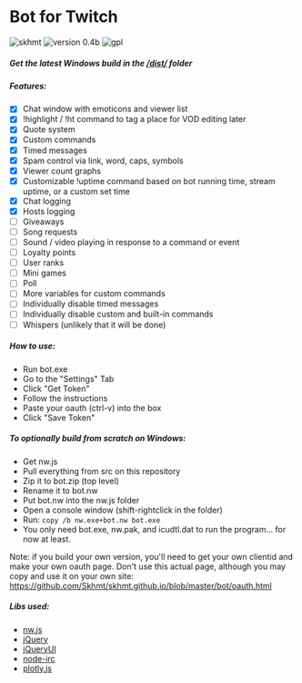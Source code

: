 # Bot for Twitch

![skhmt](https://img.shields.io/badge/made_by-skhmt-blue.svg?style=flat-square)
![version 0.4b](https://img.shields.io/badge/version-0.4b-blue.svg?style=flat-square) ![gpl](https://img.shields.io/badge/license-GPLv3-red.svg?style=flat-square)

##### Get the latest Windows build in the [/dist/](https://github.com/Skhmt/twitch-bot/tree/master/dist) folder

##### Features:
- [x] Chat window with emoticons and viewer list
- [x] !highlight / !ht command to tag a place for VOD editing later
- [x] Quote system
- [x] Custom commands
- [x] Timed messages
- [x] Spam control via link, word, caps, symbols
- [x] Viewer count graphs
- [x] Customizable !uptime command based on bot running time, stream uptime, or a custom set time 
- [x] Chat logging
- [x] Hosts logging
- [ ] Giveaways
- [ ] Song requests
- [ ] Sound / video playing in response to a command or event
- [ ] Loyalty points
- [ ] User ranks
- [ ] Mini games
- [ ] Poll
- [ ] More variables for custom commands
- [ ] Individually disable timed messages
- [ ] Individually disable custom and built-in commands
- [ ] Whispers (unlikely that it will be done)

##### How to use:
* Run bot.exe
* Go to the "Settings" Tab
* Click "Get Token"
* Follow the instructions
* Paste your oauth (ctrl-v) into the box
* Click "Save Token"

##### To optionally build from scratch on Windows:
* Get nw.js
* Pull everything from src on this repository
* Zip it to bot.zip (top level)
* Rename it to bot.nw
* Put bot.nw into the nw.js folder
* Open a console window (shift-rightclick in the folder)
* Run: `copy /b nw.exe+bot.nw bot.exe`
* You only need bot.exe, nw.pak, and icudtl.dat to run the program... for now at least.

Note: if you build your own version, you'll need to get your own clientid and make your own oauth page. Don't use this actual page, although you may copy and use it on your own site: https://github.com/Skhmt/skhmt.github.io/blob/master/bot/oauth.html

##### Libs used:
* [nw.js](https://github.com/nwjs/nw.js/)
* [jQuery](https://jquery.com/)
* [jQueryUI](https://jqueryui.com/)
* [node-irc](https://github.com/martynsmith/node-irc/)
* [plotly.js](https://github.com/plotly/plotly.js/)
